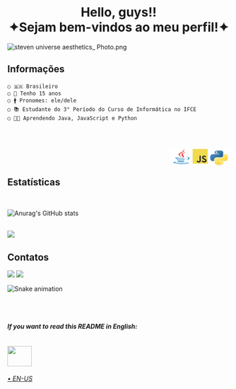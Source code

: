 <h1 align="center"> Hello, guys!! <br> ✦Sejam bem-vindos ao meu perfil!✦ </h1>

![steven universe aesthetics_ Photo.png](https://user-images.githubusercontent.com/124885820/232915678-22f8693a-89bc-4693-949c-a3ddba61a201.png)
⠀⠀⠀⠀ 
⠀⠀⠀⠀ 
## Informações 
~~~
○ 🇧🇷 Brasileiro
○ 👨 Tenho 15 anos
○ 🚹 Pronomes: ele/dele
○ 📚 Estudante do 3° Período do Curso de Informática no IFCE
○ 👨‍💻 Aprendendo Java, JavaScript e Python
~~~

<br> <br>

<img align="right" alt="Python" height="40" width="50" src="https://raw.githubusercontent.com/devicons/devicon/master/icons/python/python-original.svg">
<img align="right" alt="Javascript" height="34" width="35" src="https://raw.githubusercontent.com/devicons/devicon/master/icons/javascript/javascript-original.svg">
<img align="right" alt="Java" height="35" width="50" src="https://raw.githubusercontent.com/devicons/devicon/master/icons/java/java-original.svg">

<br> <br>


## Estatísticas

<br>

![Anurag's GitHub stats](https://github-readme-stats.vercel.app/api?username=TheAnders007&show_icons=true&theme=dark) 

<br>

<img height="187em" src="https://github-readme-stats.vercel.app/api/top-langs/?username=TheAnders007&layout=compact&langs_count=7&theme=dark"/>

<br>

## Contatos

<div align="left">
<a href="https://instagram.com/anders__007" target="_blank"><img src="https://img.shields.io/badge/-Instagram-%23E4405F?style=for-the-badge&logo=instagram&logoColor=white" target="_blank"></a>
<a href = "mailto:andersonmaiast@gmail.com"><img src="https://img.shields.io/badge/Gmail-D14836?style=for-the-badge&logo=gmail&logoColor=white" target="_blank"></a>
 
![Snake animation](https://github.com/TheAnders007/TheAnders007/blob/output/github-contribution-grid-snake.svg) 
  
<br> <br>
#### *If you want to read this README in English:*
<br> 
<img align="left" height="46" width="55" src="https://user-images.githubusercontent.com/124885820/232338814-3b22419e-736f-45e5-bf24-ef0d8110b26b.png">
  


<br> <br> <br>
[*•  EN-US*](https://github.com/TheAnders007/TheAnders007/blob/main/engREADME.md)
